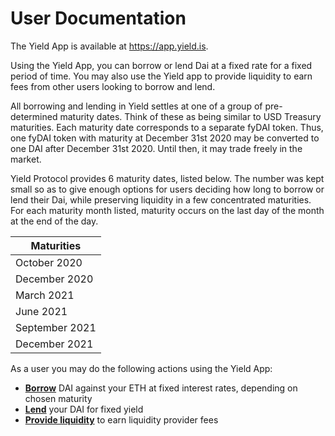 # User Documentation

The Yield App is available at https://app.yield.is.

Using the Yield App, you can borrow or lend Dai at a fixed rate for a fixed period of time. You may also use the Yield app to provide liquidity to earn fees from other users looking to borrow and lend. 

All borrowing and lending in Yield settles at one of a group of pre-determined maturity dates. Think of these as being similar to USD Treasury maturities. Each maturity date corresponds to a separate fyDAI token. Thus, one fyDAI token with maturity at December 31st 2020 may be converted to one DAI after December 31st 2020. Until then, it may trade freely in the market.

Yield Protocol provides 6 maturity dates, listed below. The number was kept small so as to give enough options for users deciding how long to borrow or lend their Dai, while preserving liquidity in a few concentrated maturities. For each maturity month listed, maturity occurs on the last day of the month at the end of the day. 

| Maturities  |
|---|
| October 2020 |
| December 2020 | 
| March 2021 | 
| June 2021 | 
| September 2021 | 
| December 2021 | 

As a user you may do the following actions using the Yield App:
- **[Borrow](borrowing.md)** DAI against your ETH at fixed interest rates, depending on chosen maturity
- **[Lend](lending.md)** your DAI for fixed yield
- **[Provide liquidity](providing-liquidity.md)** to earn liquidity provider fees
